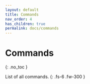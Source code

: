 ```yaml
---
layout: default
title: Commands
nav_order: 4
has_children: true
permalink: docs/commands
---
```


# Commands
{: .no_toc }

List of all commands.
{: .fs-6 .fw-300 }
